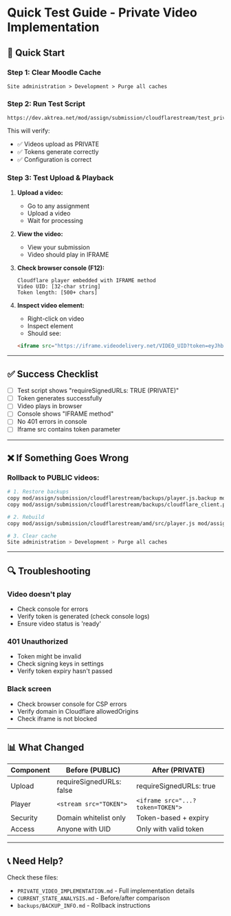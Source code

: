 # Quick Test Guide - Private Video Implementation

## 🚀 Quick Start

### Step 1: Clear Moodle Cache
```
Site administration > Development > Purge all caches
```

### Step 2: Run Test Script
```
https://dev.aktrea.net/mod/assign/submission/cloudflarestream/test_private_video.php
```

This will verify:
- ✅ Videos upload as PRIVATE
- ✅ Tokens generate correctly
- ✅ Configuration is correct

### Step 3: Test Upload & Playback

1. **Upload a video:**
   - Go to any assignment
   - Upload a video
   - Wait for processing

2. **View the video:**
   - View your submission
   - Video should play in IFRAME

3. **Check browser console (F12):**
   ```
   Cloudflare player embedded with IFRAME method
   Video UID: [32-char string]
   Token length: [500+ chars]
   ```

4. **Inspect video element:**
   - Right-click on video
   - Inspect element
   - Should see:
   ```html
   <iframe src="https://iframe.videodelivery.net/VIDEO_UID?token=eyJhbGc...">
   ```

---

## ✅ Success Checklist

- [ ] Test script shows "requireSignedURLs: TRUE (PRIVATE)"
- [ ] Token generates successfully
- [ ] Video plays in browser
- [ ] Console shows "IFRAME method"
- [ ] No 401 errors in console
- [ ] Iframe src contains token parameter

---

## ❌ If Something Goes Wrong

### Rollback to PUBLIC videos:

```bash
# 1. Restore backups
copy mod/assign/submission/cloudflarestream/backups/player.js.backup mod/assign/submission/cloudflarestream/amd/src/player.js
copy mod/assign/submission/cloudflarestream/backups/cloudflare_client.php.backup mod/assign/submission/cloudflarestream/classes/api/cloudflare_client.php

# 2. Rebuild
copy mod/assign/submission/cloudflarestream/amd/src/player.js mod/assign/submission/cloudflarestream/amd/build/player.min.js

# 3. Clear cache
Site administration > Development > Purge all caches
```

---

## 🔍 Troubleshooting

### Video doesn't play
- Check console for errors
- Verify token is generated (check console logs)
- Ensure video status is 'ready'

### 401 Unauthorized
- Token might be invalid
- Check signing keys in settings
- Verify token expiry hasn't passed

### Black screen
- Check browser console for CSP errors
- Verify domain in Cloudflare allowedOrigins
- Check iframe is not blocked

---

## 📊 What Changed

| Component | Before (PUBLIC) | After (PRIVATE) |
|-----------|----------------|-----------------|
| Upload | requireSignedURLs: false | requireSignedURLs: true |
| Player | `<stream src="TOKEN">` | `<iframe src="...?token=TOKEN">` |
| Security | Domain whitelist only | Token-based + expiry |
| Access | Anyone with UID | Only with valid token |

---

## 📞 Need Help?

Check these files:
- `PRIVATE_VIDEO_IMPLEMENTATION.md` - Full implementation details
- `CURRENT_STATE_ANALYSIS.md` - Before/after comparison
- `backups/BACKUP_INFO.md` - Rollback instructions
